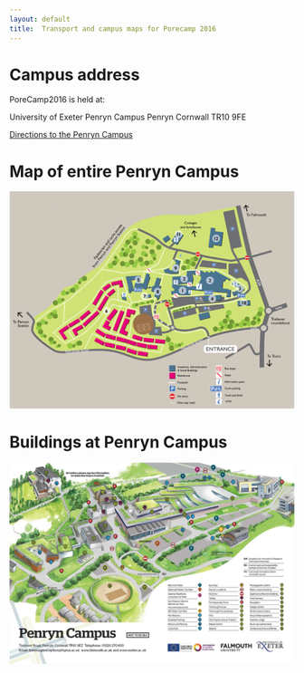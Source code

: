 ```yaml
---
layout: default
title:  Transport and campus maps for Porecamp 2016
---
```


# Campus address

PoreCamp2016 is held at:

University of Exeter
Penryn Campus
Penryn
Cornwall TR10 9FE

[Directions to the Penryn Campus](http://www.exeter.ac.uk/visit/directions/cornwall/)

# Map of entire Penryn Campus

![alt text](image/penryncampus-entire.png)

# Buildings at Penryn Campus

![alt text](image/penryncampus-zoom.png)
